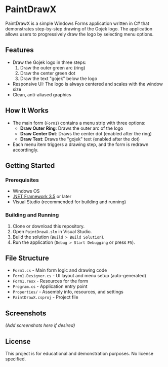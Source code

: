 # PaintDrawX

PaintDrawX is a simple Windows Forms application written in C# that demonstrates step-by-step drawing of the Gojek logo. The application allows users to progressively draw the logo by selecting menu options.

## Features
- Draw the Gojek logo in three steps:
  1. Draw the outer green arc (ring)
  2. Draw the center green dot
  3. Draw the text "gojek" below the logo
- Responsive UI: The logo is always centered and scales with the window size
- Clean, anti-aliased graphics

## How It Works
- The main form (`Form1`) contains a menu strip with three options:
  - **Draw Outer Ring**: Draws the outer arc of the logo
  - **Draw Center Dot**: Draws the center dot (enabled after the ring)
  - **Draw Text**: Draws the "gojek" text (enabled after the dot)
- Each menu item triggers a drawing step, and the form is redrawn accordingly.

## Getting Started

### Prerequisites
- Windows OS
- [.NET Framework 3.5](https://www.microsoft.com/en-us/download/details.aspx?id=21) or later
- Visual Studio (recommended for building and running)

### Building and Running
1. Clone or download this repository.
2. Open `PaintDrawX.sln` in Visual Studio.
3. Build the solution (`Build > Build Solution`).
4. Run the application (`Debug > Start Debugging` or press `F5`).

## File Structure
- `Form1.cs` - Main form logic and drawing code
- `Form1.Designer.cs` - UI layout and menu setup (auto-generated)
- `Form1.resx` - Resources for the form
- `Program.cs` - Application entry point
- `Properties/` - Assembly info, resources, and settings
- `PaintDrawX.csproj` - Project file

## Screenshots
*(Add screenshots here if desired)*

## License
This project is for educational and demonstration purposes. No license specified. 